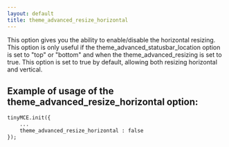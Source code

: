 ```yaml
---
layout: default
title: theme_advanced_resize_horizontal
---
```


This option gives you the ability to enable/disable the horizontal resizing. This option is only useful if the theme_advanced_statusbar_location option is set to "top" or "bottom" and when the theme_advanced_resizing is set to true. This option is set to true by default, allowing both resizing horizontal and vertical.

## Example of usage of the theme_advanced_resize_horizontal option:

```html
tinyMCE.init({
	...
	theme_advanced_resize_horizontal : false
});

```